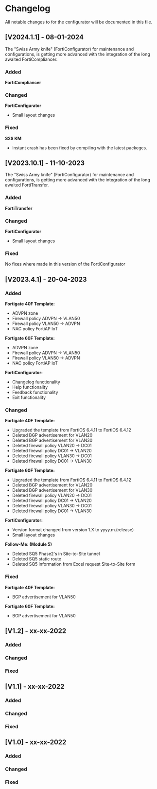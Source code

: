 # Changelog
All notable changes to for the configurator will be documented in this file.

## [V2024.1.1] - 08-01-2024
The "Swiss Army knife" (FortiConfigurator) for maintenance and configurations, is getting more advanced with the integration of the long awaited FortiCompliancer.

### Added

**FortiCompliancer**

### Changed

**FortiConfigurator**

- Small layout changes

### Fixed

**S2S KM**

- Instant crash has been fixed by compiling with the latest packeges. 

## [V2023.10.1] - 11-10-2023
The "Swiss Army knife" (FortiConfigurator) for maintenance and configurations, is getting more advanced with the integration of the long awaited FortiTransfer.

### Added

**FortiTransfer**

### Changed

**FortiConfigurator**

- Small layout changes

### Fixed

No fixes where made in this version of the FortiConfigurator

## [V2023.4.1] - 20-04-2023
 
### Added

**Fortigate 40F Template:**

- ADVPN zone
- Firewall policy ADVPN -> VLAN50
- Firewall policy VLAN50 -> ADVPN
- NAC policy FortiAP IoT

**Fortigate 60F Template:**

- ADVPN zone
- Firewall policy ADVPN -> VLAN50
- Firewall policy VLAN50 -> ADVPN
- NAC policy FortiAP IoT

**FortiConfigurator:**

- Changelog functionality
- Help functionality
- Feedback functionality
- Exit functionality
   
### Changed

**Fortigate 40F Template:**

- Upgraded the template from FortiOS 6.4.11 to FortiOS 6.4.12
- Deleted BGP advertisement for VLAN20
- Deleted BGP advertisement for VLAN30
- Deleted firewall policy VLAN20 -> DC01
- Deleted firewall policy DC01 -> VLAN20
- Deleted firewall policy VLAN30 -> DC01
- Deleted firewall policy DC01 -> VLAN30

**Fortigate 60F Template:**

- Upgraded the template from FortiOS 6.4.11 to FortiOS 6.4.12
- Deleted BGP advertisement for VLAN20
- Deleted BGP advertisement for VLAN30
- Deleted firewall policy VLAN20 -> DC01
- Deleted firewall policy DC01 -> VLAN20
- Deleted firewall policy VLAN30 -> DC01
- Deleted firewall policy DC01 -> VLAN30

**FortiConfigurator:**

- Version format changed from version 1.X to yyyy.m.(release)
- Small layout changes

**Follow-Me: (Module 5)**

- Deleted SQ5 Phase2's in Site-to-Site tunnel
- Deleted SQ5 static route
- Deleted SQ5 information from Excel request Site-to-Site form 

### Fixed

**Fortigate 40F Template:**

- BGP advertisement for VLAN50

**Fortigate 60F Template:**

- BGP advertisement for VLAN50

## [V1.2] - xx-xx-2022
 
### Added
   
### Changed
 
### Fixed

## [V1.1] - xx-xx-2022
 
### Added
   
### Changed
 
### Fixed

## [V1.0] - xx-xx-2022
 
### Added
   
### Changed
 
### Fixed

